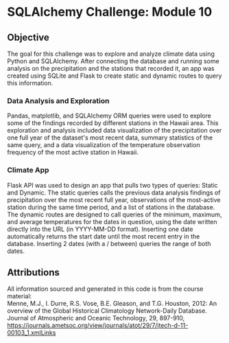 # SQLAlchemy Challenge: Module 10

## Objective

The goal for this challenge was to explore and analyze climate data using Python and SQLAlchemy. After connecting the database and running some analysis on the precipitation and the stations that recorded it, an app was created using SQLite and Flask to create static and dynamic routes to query this information. 

### Data Analysis and Exploration
Pandas, matplotlib, and SQLAlchemy ORM queries were used to explore some of the findings recorded by different stations in the Hawaii area. This exploration and analysis included data visualization of the precipitation over one full year of the dataset's most recent data, summary statistics of the same query, and a data visualization of the temperature observation frequency of the most active station in Hawaii.

### Climate App

Flask API was used to design an app that pulls two types of queries: Static and Dynamic. The static queries calls the previous data analysis findings of precipitation over the most recent full year, observations of the most-active station during the same time period, and a list of stations in the database. The dynamic routes are designed to call queries of the minimum, maximum, and average temperatures for the dates in question, using the date written directly into the URL (in YYYY-MM-DD format). Inserting one date automatically returns the start date until the most recent entry in the database. Inserting 2 dates (with a / between) queries the range of both dates.

## Attributions

All information sourced and generated in this code is from the course material:<br/>
Menne, M.J., I. Durre, R.S. Vose, B.E. Gleason, and T.G. Houston, 2012: An overview of the Global Historical Climatology Network-Daily Database. Journal of Atmospheric and Oceanic Technology, 29, 897-910, https://journals.ametsoc.org/view/journals/atot/29/7/jtech-d-11-00103_1.xmlLinks
